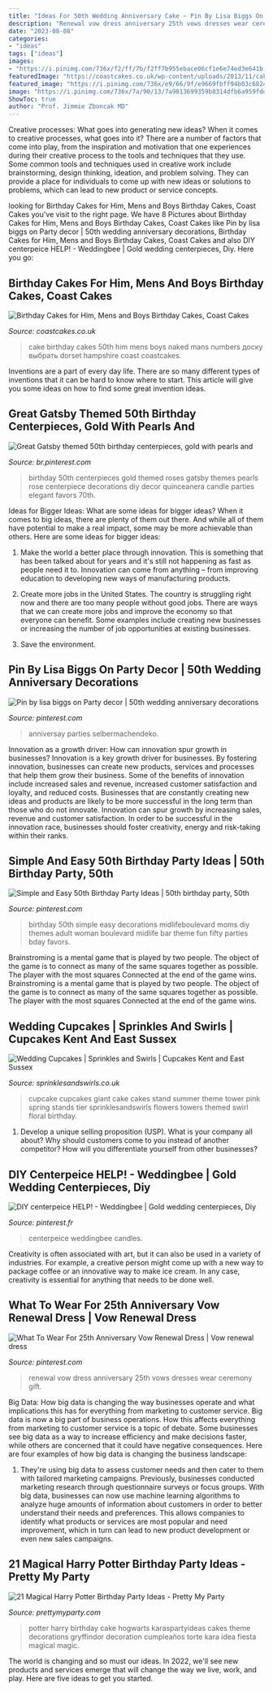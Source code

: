 ```yaml
---
title: "Ideas For 50th Wedding Anniversary Cake ~ Pin By Lisa Biggs On Party Decor"
description: "Renewal vow dress anniversary 25th vows dresses wear ceremony gift"
date: "2023-08-08"
categories:
- "ideas"
tags: ["ideas"]
images:
- "https://i.pinimg.com/736x/f2/ff/7b/f2ff7b955ebace06cf1e6e74ed3e641b--british-wedding-centerpiece-ideas.jpg"
featuredImage: "https://coastcakes.co.uk/wp-content/uploads/2013/11/cake-012s.jpg"
featured_image: "https://i.pinimg.com/736x/e9/66/9f/e9669fbff94b03c6824a80580cacc7ad.jpg"
image: "https://i.pinimg.com/736x/7a/90/13/7a9013699359b8314dfb6a959fddda43.jpg"
ShowToc: true
author: "Prof. Jimmie Zboncak MD"
---
```



Creative processes: What goes into generating new ideas?
When it comes to creative processes, what goes into it? There are a number of factors that come into play, from the inspiration and motivation that one experiences during their creative process to the tools and techniques that they use. Some common tools and techniques used in creative work include brainstorming, design thinking, ideation, and problem solving. They can provide a place for individuals to come up with new ideas or solutions to problems, which can lead to new product or service concepts.

	

		
looking for Birthday Cakes for Him, Mens and Boys Birthday Cakes, Coast Cakes you've visit to the right page. We have 8 Pictures about Birthday Cakes for Him, Mens and Boys Birthday Cakes, Coast Cakes like Pin by lisa biggs on Party decor | 50th wedding anniversary decorations, Birthday Cakes for Him, Mens and Boys Birthday Cakes, Coast Cakes and also DIY centerpeice HELP! - Weddingbee | Gold wedding centerpieces, Diy. Here you go:
		
    
## Birthday Cakes For Him, Mens And Boys Birthday Cakes, Coast Cakes

<img loading=lazy src="https://coastcakes.co.uk/wp-content/uploads/2013/11/cake-012s.jpg" onerror="this.onerror=null;this.src='https://tse2.mm.bing.net/th?id=OIP.VCAkI00L2WuU8qAabNNLtgHaK-&amp;pid=15.1';" alt="Birthday Cakes for Him, Mens and Boys Birthday Cakes, Coast Cakes">

_Source: coastcakes.co.uk_

>cake birthday cakes 50th him mens boys naked mans numbers доску выбрать dorset hampshire coast coastcakes. 

	

Inventions are a part of every day life. There are so many different types of inventions that it can be hard to know where to start. This article will give you some ideas on how to find some great invention ideas.

    
## Great Gatsby Themed 50th Birthday Centerpieces, Gold With Pearls And

<img loading=lazy src="https://i.pinimg.com/736x/d2/e7/5b/d2e75b609720ed1da44ac1a946ce5511.jpg" onerror="this.onerror=null;this.src='https://tse4.mm.bing.net/th?id=OIP.chd__rBQMkz-r1z_mlqKYgHaNK&amp;pid=15.1';" alt="Great Gatsby themed 50th birthday centerpieces, gold with pearls and">

_Source: br.pinterest.com_

>birthday 50th centerpieces gold themed roses gatsby themes pearls rose centerpiece decorations diy decor quinceanera candle parties elegant favors 70th. 

	

Ideas for Bigger Ideas: What are some ideas for bigger ideas?
When it comes to big ideas, there are plenty of them out there. And while all of them have potential to make a real impact, some may be more achievable than others. Here are some ideas for bigger ideas:
1. Make the world a better place through innovation. This is something that has been talked about for years and it's still not happening as fast as people need it to. Innovation can come from anything – from improving education to developing new ways of manufacturing products.

2. Create more jobs in the United States. The country is struggling right now and there are too many people without good jobs. There are ways that we can create more jobs and improve the economy so that everyone can benefit. Some examples include creating new businesses or increasing the number of job opportunities at existing businesses.

3. Save the environment.

    
## Pin By Lisa Biggs On Party Decor | 50th Wedding Anniversary Decorations

<img loading=lazy src="https://i.pinimg.com/736x/e9/66/9f/e9669fbff94b03c6824a80580cacc7ad.jpg" onerror="this.onerror=null;this.src='https://tse3.mm.bing.net/th?id=OIP.G1JjA1qziA1M295VvuO37AHaLH&amp;pid=15.1';" alt="Pin by lisa biggs on Party decor | 50th wedding anniversary decorations">

_Source: pinterest.com_

>anniversay parties selbermachendeko. 

	

Innovation as a growth driver: How can innovation spur growth in businesses?
Innovation is a key growth driver for businesses. By fostering innovation, businesses can create new products, services and processes that help them grow their business. Some of the benefits of innovation include increased sales and revenue, increased customer satisfaction and loyalty, and reduced costs.
Businesses that are constantly creating new ideas and products are likely to be more successful in the long term than those who do not innovate. Innovation can spur growth by increasing sales, revenue and customer satisfaction. In order to be successful in the innovation race, businesses should foster creativity, energy and risk-taking within their ranks.

    
## Simple And Easy 50th Birthday Party Ideas | 50th Birthday Party, 50th

<img loading=lazy src="https://i.pinimg.com/736x/7a/90/13/7a9013699359b8314dfb6a959fddda43.jpg" onerror="this.onerror=null;this.src='https://tse2.mm.bing.net/th?id=OIP.kbK-Aaj2ciEHxjmXJxmMoQHaLL&amp;pid=15.1';" alt="Simple and Easy 50th Birthday Party Ideas | 50th birthday party, 50th">

_Source: pinterest.com_

>birthday 50th simple easy decorations midlifeboulevard moms diy themes adult woman boulevard midlife bar theme fun fifty parties bday favors. 

	

Brainstroming is a mental game that is played by two people. The object of the game is to connect as many of the same squares together as possible. The player with the most squares Connected at the end of the game wins. Brainstroming is a mental game that is played by two people. The object of the game is to connect as many of the same squares together as possible. The player with the most squares Connected at the end of the game wins.

    
## Wedding Cupcakes | Sprinkles And Swirls | Cupcakes Kent And East Sussex

<img loading=lazy src="http://www.sprinklesandswirls.co.uk/wp-content/uploads/2012/11/Summer-brights-floral-cupcake-tower.jpg.jpg" onerror="this.onerror=null;this.src='https://tse3.mm.bing.net/th?id=OIP.dz0Rr7HVVDYIahminLz2ewHaLH&amp;pid=15.1';" alt="Wedding Cupcakes | Sprinkles and Swirls | Cupcakes Kent and East Sussex">

_Source: sprinklesandswirls.co.uk_

>cupcake cupcakes giant cake cakes stand summer theme tower pink spring stands tier sprinklesandswirls flowers towers themed swirl floral birthday. 

	

1. Develop a unique selling proposition (USP). What is your company all about? Why should customers come to you instead of another competitor? How will you differentiate yourself from other businesses? 

    
## DIY Centerpeice HELP! - Weddingbee | Gold Wedding Centerpieces, Diy

<img loading=lazy src="https://i.pinimg.com/736x/f2/ff/7b/f2ff7b955ebace06cf1e6e74ed3e641b--british-wedding-centerpiece-ideas.jpg" onerror="this.onerror=null;this.src='https://tse2.mm.bing.net/th?id=OIP.fXSvbArjYcyKfNajR5tEXAHaNJ&amp;pid=15.1';" alt="DIY centerpeice HELP! - Weddingbee | Gold wedding centerpieces, Diy">

_Source: pinterest.fr_

>centerpeice weddingbee candles. 

	

Creativity is often associated with art, but it can also be used in a variety of industries. For example, a creative person might come up with a new way to package coffee or an innovative way to make ice cream. In any case, creativity is essential for anything that needs to be done well.

    
## What To Wear For 25th Anniversary Vow Renewal Dress | Vow Renewal Dress

<img loading=lazy src="https://i.pinimg.com/736x/c8/4c/1f/c84c1f1857f6766101554d073a7c6b47--vow-renewal-dress-anniversary-ideas.jpg" onerror="this.onerror=null;this.src='https://tse1.mm.bing.net/th?id=OIP.ItxpZ4oK178YpZXoeywCtwHaLG&amp;pid=15.1';" alt="What To Wear For 25th Anniversary Vow Renewal Dress | Vow renewal dress">

_Source: pinterest.com_

>renewal vow dress anniversary 25th vows dresses wear ceremony gift. 

	

Big Data: How big data is changing the way businesses operate and what implications this has for everything from marketing to customer service.
Big data is now a big part of business operations. How this affects everything from marketing to customer service is a topic of debate. Some businesses see big data as a way to increase efficiency and make decisions faster, while others are concerned that it could have negative consequences. Here are four examples of how big data is changing the business landscape:
1) They're using big data to assess customer needs and then cater to them with tailored marketing campaigns. Previously, businesses conducted marketing research through questionnaire surveys or focus groups. With big data, businesses can now use machine learning algorithms to analyze huge amounts of information about customers in order to better understand their needs and preferences. This allows companies to identify what products or services are most popular and need improvement, which in turn can lead to new product development or even new sales campaigns.

    
## 21 Magical Harry Potter Birthday Party Ideas - Pretty My Party

<img loading=lazy src="https://www.prettymyparty.com/wp-content/uploads/2017/07/harry-potter-birthday-cake-e1500691012615.jpg" onerror="this.onerror=null;this.src='https://tse1.mm.bing.net/th?id=OIP.qj0zmbtx7daxmAVyMjfIOQHaLH&amp;pid=15.1';" alt="21 Magical Harry Potter Birthday Party Ideas - Pretty My Party">

_Source: prettymyparty.com_

>potter harry birthday cake hogwarts karaspartyideas cakes theme decorations gryffindor decoration cumpleaños torte kara idea fiesta magical magic. 

	

The world is changing and so must our ideas. In 2022, we'll see new products and services emerge that will change the way we live, work, and play. Here are five ideas to get you started.

